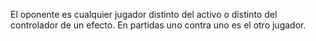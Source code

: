 El oponente es cualquier jugador distinto del activo o distinto del controlador de un efecto. En partidas uno contra uno es el otro jugador.